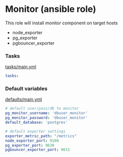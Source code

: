 # Monitor (ansible role)

This role will install monitor component on target hosts
* node_exporter
* pg_exporter
* pgbouncer_exporter

### Tasks

[tasks/main.yml](tasks/main.yml)

```yaml
tasks:

```

### Default variables

[defaults/main.yml](defaults/main.yml)

```yaml
# default user/pass/db to monitor
pg_monitor_username: 'dbuser_monitor'
pg_monitor_password: 'dbuser_monitor'
default_database: 'postgres'

# default exporter settings
exporter_metric_path: "/metrics"
node_exporter_port: 9100
pg_exporter_port: 9630
pgbouncer_exporter_port: 9631
```